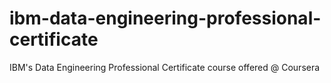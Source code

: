 # ibm-data-engineering-professional-certificate
IBM's Data Engineering Professional Certificate course offered @ Coursera
